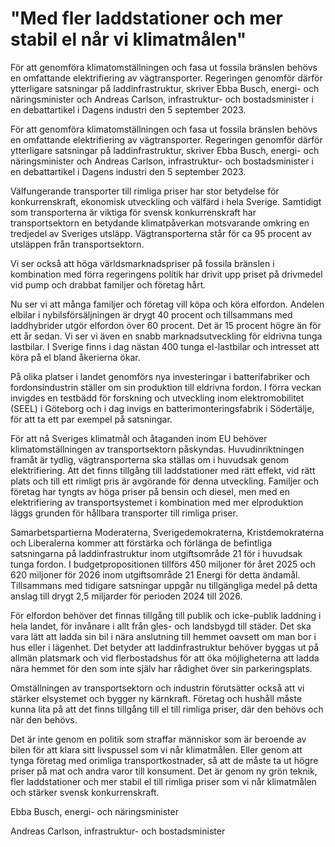 # "Med fler laddstationer och mer stabil el når vi klimatmålen"

För att genomföra klimatomställningen och fasa ut fossila bränslen behövs en omfattande elektrifiering av vägtransporter. Regeringen genomför därför ytterligare satsningar på laddinfrastruktur, skriver Ebba Busch, energi- och näringsminister och Andreas Carlson, infrastruktur- och bostadsminister i en debattartikel i Dagens industri den 5 september 2023.

För att genomföra klimatomställningen och fasa ut fossila bränslen behövs en omfattande elektrifiering av vägtransporter. Regeringen genomför därför ytterligare satsningar på laddinfrastruktur, skriver Ebba Busch, energi- och näringsminister och Andreas Carlson, infrastruktur- och bostadsminister i en debattartikel i Dagens industri den 5 september 2023.

Välfungerande transporter till rimliga priser har stor betydelse för konkurrenskraft, ekonomisk utveckling och välfärd i hela Sverige. Samtidigt som transporterna är viktiga för svensk konkurrenskraft har transportsektorn en betydande klimatpåverkan motsvarande omkring en tredjedel av Sveriges utsläpp. Vägtransporterna står för ca 95 procent av utsläppen från transportsektorn.

Vi ser också att höga världsmarknadspriser på fossila bränslen i kombination med förra regeringens politik har drivit upp priset på drivmedel vid pump och drabbat familjer och företag hårt.

Nu ser vi att många familjer och företag vill köpa och köra elfordon. Andelen elbilar i nybilsförsäljningen är drygt 40 procent och tillsammans med laddhybrider utgör elfordon över 60 procent. Det är 15 procent högre än för ett år sedan. Vi ser vi även en snabb marknadsutveckling för eldrivna tunga lastbilar. I Sverige finns i dag nästan 400 tunga el-lastbilar och intresset att köra på el bland åkerierna ökar.

På olika platser i landet genomförs nya investeringar i batterifabriker och fordonsindustrin ställer om sin produktion till eldrivna fordon. I förra veckan invigdes en testbädd för forskning och utveckling inom elektromobilitet (SEEL) i Göteborg och i dag invigs en batterimonteringsfabrik i Södertälje, för att ta ett par exempel på satsningar.

För att nå Sveriges klimatmål och åtaganden inom EU behöver klimatomställningen av transportsektorn påskyndas. Huvudinriktningen framåt är tydlig, vägtransporterna ska ställas om i huvudsak genom elektrifiering. Att det finns tillgång till laddstationer med rätt effekt, vid rätt plats och till ett rimligt pris är avgörande för denna utveckling. Familjer och företag har tyngts av höga priser på bensin och diesel, men med en elektrifiering av transportsystemet i kombination med mer elproduktion läggs grunden för hållbara transporter till rimliga priser.

Samarbetspartierna Moderaterna, Sverigedemokraterna, Kristdemokraterna och Liberalerna kommer att förstärka och förlänga de befintliga satsningarna på laddinfrastruktur inom utgiftsområde 21 för i huvudsak tunga fordon. I budgetpropositionen tillförs 450 miljoner för året 2025 och 620 miljoner för 2026 inom utgiftsområde 21 Energi för detta ändamål. Tillsammans med tidigare satsningar uppgår nu tillgängliga medel på detta anslag till drygt 2,5 miljarder för perioden 2024 till 2026.

För elfordon behöver det finnas tillgång till publik och icke-publik laddning i hela landet, för invånare i allt från gles- och landsbygd till städer. Det ska vara lätt att ladda sin bil i nära anslutning till hemmet oavsett om man bor i hus eller i lägenhet. Det betyder att laddinfrastruktur behöver byggas ut på allmän platsmark och vid flerbostadshus för att öka möjligheterna att ladda nära hemmet för den som inte själv har rådighet över sin parkeringsplats.

Omställningen av transportsektorn och industrin förutsätter också att vi stärker elsystemet och bygger ny kärnkraft. Företag och hushåll måste kunna lita på att det finns tillgång till el till rimliga priser, där den behövs och när den behövs.

Det är inte genom en politik som straffar människor som är beroende av bilen för att klara sitt livspussel som vi når klimatmålen. Eller genom att tynga företag med orimliga transportkostnader, så att de måste ta ut högre priser på mat och andra varor till konsument. Det är genom ny grön teknik, fler laddstationer och mer stabil el till rimliga priser som vi når klimatmålen och stärker svensk konkurrenskraft.

Ebba Busch, energi- och näringsminister

Andreas Carlson, infrastruktur- och bostadsminister
